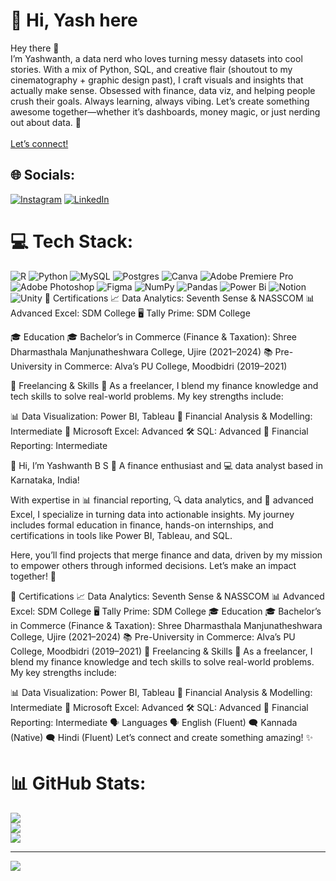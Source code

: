# 👋 Hi, Yash here
 Hey there 👋  <br>I’m Yashwanth, a data nerd who loves turning messy datasets into cool stories. With a mix of Python, SQL, and creative flair (shoutout to my cinematography + graphic design past), I craft visuals and insights that actually make sense. Obsessed with finance, data viz, and helping people crush their goals. Always learning, always vibing. Let’s create something awesome together—whether it’s dashboards, money magic, or just nerding out about data. 🚀  <br><br>[Let’s connect!](#)


## 🌐 Socials:
[![Instagram](https://img.shields.io/badge/Instagram-%23E4405F.svg?logo=Instagram&logoColor=white)](https://instagram.com/yashh1th) [![LinkedIn](https://img.shields.io/badge/LinkedIn-%230077B5.svg?logo=linkedin&logoColor=white)](https://linkedin.com/in/yashwanthbs) 

# 💻 Tech Stack:
![R](https://img.shields.io/badge/r-%23276DC3.svg?style=plastic&logo=r&logoColor=white) ![Python](https://img.shields.io/badge/python-3670A0?style=plastic&logo=python&logoColor=ffdd54) ![MySQL](https://img.shields.io/badge/mysql-4479A1.svg?style=plastic&logo=mysql&logoColor=white) ![Postgres](https://img.shields.io/badge/postgres-%23316192.svg?style=plastic&logo=postgresql&logoColor=white) ![Canva](https://img.shields.io/badge/Canva-%2300C4CC.svg?style=plastic&logo=Canva&logoColor=white) ![Adobe Premiere Pro](https://img.shields.io/badge/Adobe%20Premiere%20Pro-9999FF.svg?style=plastic&logo=Adobe%20Premiere%20Pro&logoColor=white) ![Adobe Photoshop](https://img.shields.io/badge/adobe%20photoshop-%2331A8FF.svg?style=plastic&logo=adobe%20photoshop&logoColor=white) ![Figma](https://img.shields.io/badge/figma-%23F24E1E.svg?style=plastic&logo=figma&logoColor=white) ![NumPy](https://img.shields.io/badge/numpy-%23013243.svg?style=plastic&logo=numpy&logoColor=white) ![Pandas](https://img.shields.io/badge/pandas-%23150458.svg?style=plastic&logo=pandas&logoColor=white) ![Power Bi](https://img.shields.io/badge/power_bi-F2C811?style=plastic&logo=powerbi&logoColor=black) ![Notion](https://img.shields.io/badge/Notion-%23000000.svg?style=plastic&logo=notion&logoColor=white) ![Unity](https://img.shields.io/badge/unity-%23000000.svg?style=plastic&logo=unity&logoColor=white)
🏅 Certifications
📈 Data Analytics: Seventh Sense & NASSCOM
📊 Advanced Excel: SDM College
🖥️ Tally Prime: SDM College

🎓 Education
🎓 Bachelor’s in Commerce (Finance & Taxation): Shree Dharmasthala Manjunatheshwara College, Ujire (2021–2024)
📚 Pre-University in Commerce: Alva’s PU College, Moodbidri (2019–2021)

🌟 Freelancing & Skills
🚀 As a freelancer, I blend my finance knowledge and tech skills to solve real-world problems. My key strengths include:

📊 Data Visualization: Power BI, Tableau
🧮 Financial Analysis & Modelling: Intermediate
🔢 Microsoft Excel: Advanced
🛠️ SQL: Advanced
📜 Financial Reporting: Intermediate


👋 Hi, I’m Yashwanth B S
💼 A finance enthusiast and 💻 data analyst based in Karnataka, India!

With expertise in 📊 financial reporting, 🔍 data analytics, and 🧮 advanced Excel, I specialize in turning data into actionable insights. My journey includes formal education in finance, hands-on internships, and certifications in tools like Power BI, Tableau, and SQL.

Here, you’ll find projects that merge finance and data, driven by my mission to empower others through informed decisions. Let’s make an impact together! 🚀

🏅 Certifications
📈 Data Analytics: Seventh Sense & NASSCOM
📊 Advanced Excel: SDM College
🖥️ Tally Prime: SDM College
🎓 Education
🎓 Bachelor’s in Commerce (Finance & Taxation): Shree Dharmasthala Manjunatheshwara College, Ujire (2021–2024)
📚 Pre-University in Commerce: Alva’s PU College, Moodbidri (2019–2021)
🌟 Freelancing & Skills
🚀 As a freelancer, I blend my finance knowledge and tech skills to solve real-world problems. My key strengths include:

📊 Data Visualization: Power BI, Tableau
🧮 Financial Analysis & Modelling: Intermediate
🔢 Microsoft Excel: Advanced
🛠️ SQL: Advanced
📜 Financial Reporting: Intermediate
🗣️ Languages
🗣️ English (Fluent)
🗨️ Kannada (Native)
🗨️ Hindi (Fluent)
Let’s connect and create something amazing! ✨
# 📊 GitHub Stats:
![](https://github-readme-stats.vercel.app/api?username=yashh1th&theme=vue-dark&hide_border=false&include_all_commits=false&count_private=false)<br/>
![](https://github-readme-streak-stats.herokuapp.com/?user=yashh1th&theme=vue-dark&hide_border=false)<br/>
![](https://github-readme-stats.vercel.app/api/top-langs/?username=yashh1th&theme=vue-dark&hide_border=false&include_all_commits=false&count_private=false&layout=compact)

---
[![](https://visitcount.itsvg.in/api?id=yashh1th&icon=0&color=0)](https://visitcount.itsvg.in)

<!-- Proudly created with GPRM ( https://gprm.itsvg.in ) -->
